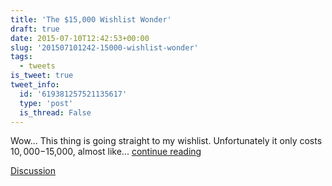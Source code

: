 ```yaml
---
title: 'The $15,000 Wishlist Wonder'
draft: true
date: 2015-07-10T12:42:53+00:00
slug: '201507101242-15000-wishlist-wonder'
tags:
  - tweets
is_tweet: true
tweet_info:
  id: '619381257521135617'
  type: 'post'
  is_thread: False
---
```




Wow... This thing is going straight to my wishlist. Unfortunately it only costs $10,000-$15,000, almost like... [continue reading](urls[0])

[Discussion](https://x.com/sytelus/status/619381257521135617)
